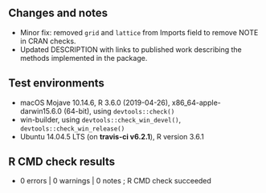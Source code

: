 ## Changes and notes
* Minor fix: removed `grid` and `lattice` from Imports field to remove NOTE in CRAN checks.
* Updated DESCRIPTION with links to published work describing the methods implemented in the package.

## Test environments
* macOS Mojave 10.14.6, R 3.6.0 (2019-04-26), x86_64-apple-darwin15.6.0 (64-bit), 
using `devtools::check()`
* win-builder, using `devtools::check_win_devel()`, `devtools::check_win_release()`
* Ubuntu 14.04.5 LTS (on **travis-ci v6.2.1**), R version 3.6.1

## R CMD check results  
* 0 errors | 0 warnings | 0 notes ; R CMD check succeeded
